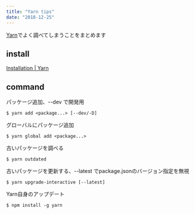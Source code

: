 ```yaml
---
title: "Yarn tips"
date: "2018-12-25"
---
```


[Yarn](https://yarnpkg.com)でよく調べてしまうことをまとめます  

## install

[Installation \| Yarn](https://yarnpkg.com/en/docs/install#windows-stable)

## command

パッケージ追加、--dev で開発用

```
$ yarn add <package...> [--dev/-D]
```

グローバルにパッケージ追加

```
$ yarn global add <package...>
```

古いパッケージを調べる

```
$ yarn outdated
```

古いパッケージを更新する、--latest でpackage.jsonのバージョン指定を無視  

```
$ yarn upgrade-interactive [--latest]
```

Yarn自身のアップデート

```
$ npm install -g yarn
```
